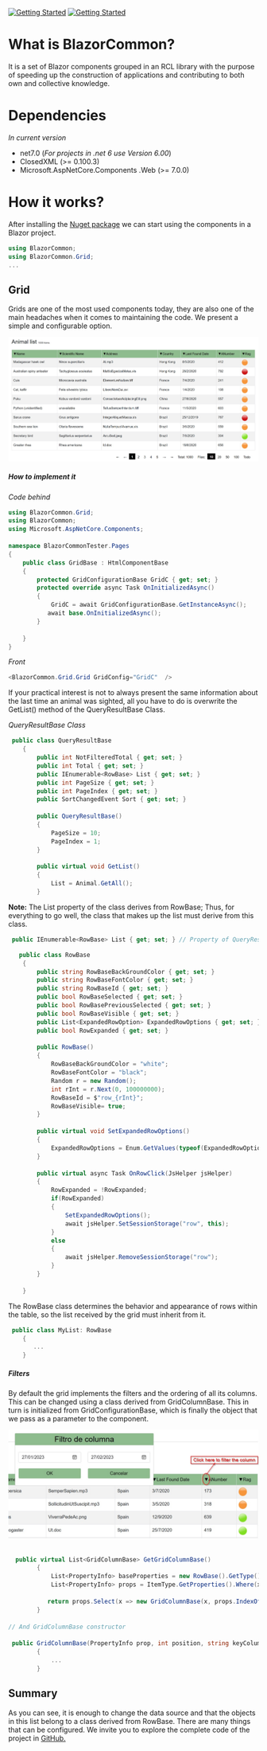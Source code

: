 [![Getting Started](https://img.shields.io/badge/lang-en-red.svg)](https://github.com/alexarriete/BlazorCommon/blob/master/Readme.md) [![Getting Started](https://img.shields.io/badge/lang-es-yellow.svg)](https://github.com/alexarriete/BlazorCommon/blob/master/Readme.es.md)

# What is BlazorCommon?

It is a set of Blazor components grouped in an RCL library with the purpose of speeding up the construction of applications and contributing to both own and collective knowledge.

# Dependencies

_In current version_

- net7.0 (_For projects in .net 6 use Version 6.00_)
- ClosedXML (>= 0.100.3)
- Microsoft.AspNetCore.Components .Web (>= 7.0.0)

# How it works?

After installing the [Nuget package](https://www.nuget.org/packages/BlazorCommon) we can start using the components in a Blazor project.

```csharp
using BlazorCommon;
using BlazorCommon.Grid;
...

```

## Grid

Grids are one of the most used components today, they are also one of the main headaches when it comes to maintaining the code. We present a simple and configurable option.

![Getting Simple grid](./GridExample.jpg)

##### How to implement it

_Code behind_

```csharp
using BlazorCommon.Grid;
using BlazorCommon;
using Microsoft.AspNetCore.Components;

namespace BlazorCommonTester.Pages
{
    public class GridBase : HtmlComponentBase
    {
        protected GridConfigurationBase GridC { get; set; }
        protected override async Task OnInitializedAsync()
        {
            GridC = await GridConfigurationBase.GetInstanceAsync();
           await base.OnInitializedAsync();
        }

    }
}

```

_Front_

```c#
<BlazorCommon.Grid.Grid GridConfig="GridC"  />
```

If your practical interest is not to always present the same information about the last time an animal was sighted, all you have to do is overwrite the GetList() method of the QueryResultBase Class.

_QueryResultBase Class_

```csharp
 public class QueryResultBase
    {
        public int NotFilteredTotal { get; set; }
        public int Total { get; set; }
        public IEnumerable<RowBase> List { get; set; }
        public int PageSize { get; set; }
        public int PageIndex { get; set; }
        public SortChangedEvent Sort { get; set; }

        public QueryResultBase()
        {
            PageSize = 10;
            PageIndex = 1;
        }

        public virtual void GetList()
        {
            List = Animal.GetAll();
        }
```

**Note:** The List property of the class derives from RowBase; Thus, for everything to go well, the class that makes up the list must derive from this class.

```csharp
 public IEnumerable<RowBase> List { get; set; } // Property of QueryResultBase
```

```csharp
   public class RowBase
    {
        public string RowBaseBackGroundColor { get; set; }
        public string RowBaseFontColor { get; set; }
        public string RowBaseId { get; set; }
        public bool RowBaseSelected { get; set; }
        public bool RowBasePreviousSelected { get; set; }
        public bool RowBaseVisible { get; set; }
        public List<ExpandedRowOption> ExpandedRowOptions { get; set; }
        public bool RowExpanded { get; set; }

        public RowBase()
        {
            RowBaseBackGroundColor = "white";
            RowBaseFontColor = "black";
            Random r = new Random();
            int rInt = r.Next(0, 100000000);
            RowBaseId = $"row_{rInt}";
            RowBaseVisible= true;
        }

        public virtual void SetExpandedRowOptions()
        {
            ExpandedRowOptions = Enum.GetValues(typeof(ExpandedRowOption)).Cast<ExpandedRowOption>().ToList();
        }

        public virtual async Task OnRowClick(JsHelper jsHelper)
        {
            RowExpanded = !RowExpanded;
            if(RowExpanded)
            {
                SetExpandedRowOptions();
                await jsHelper.SetSessionStorage("row", this);
            }
            else
            {
                await jsHelper.RemoveSessionStorage("row");
            }
        }

    }
```

The RowBase class determines the behavior and appearance of rows within the table, so the list received by the grid must inherit from it.

```csharp
 public class MyList: RowBase
    {
       ...
    }
```

##### Filters

By default the grid implements the filters and the ordering of all its columns. This can be changed using a class derived from GridColumnBase. This in turn is initialized from GridConfigurationBase, which is finally the object that we pass as a parameter to the component.

![Getting filter grid](./filter_example.jpg)

```csharp

  public virtual List<GridColumnBase> GetGridColumnBase()
        {
            List<PropertyInfo> baseProperties = new RowBase().GetType().GetProperties().ToList();
            List<PropertyInfo> props = ItemType.GetProperties().Where(x => !baseProperties.Any(s => s.Name == x.Name)).ToList();

           return props.Select(x => new GridColumnBase(x, props.IndexOf(x), KeyColumn)).ToList();
        }

// And GridColumnBase constructor

 public GridColumnBase(PropertyInfo prop, int position, string keyColumnName, bool searchable =true, bool sortable= true)
        {
            ...
        }

```

## Summary

As you can see, it is enough to change the data source and that the objects in this list belong to a class derived from RowBase. There are many things that can be configured. We invite you to explore the complete code of the project in [GitHub.](https://github.com/alexarriete/BlazorCommon)

